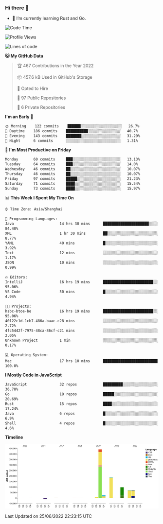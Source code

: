 ### Hi there 👋

- 🌱 I’m currently learning Rust and Go.

<!--START_SECTION:waka-->
![Code Time](http://img.shields.io/badge/Code%20Time-474%20hrs%2049%20mins-blue)

![Profile Views](http://img.shields.io/badge/Profile%20Views-0-blue)

![Lines of code](https://img.shields.io/badge/From%20Hello%20World%20I%27ve%20Written-900%20Thousand%20lines%20of%20code-blue)

**🐱 My GitHub Data** 

> 🏆 467 Contributions in the Year 2022
 > 
> 📦 457.6 kB Used in GitHub's Storage 
 > 
> 💼 Opted to Hire
 > 
> 📜 97 Public Repositories 
 > 
> 🔑 6 Private Repositories  
 > 
**I'm an Early 🐤** 

```text
🌞 Morning    122 commits    ██████░░░░░░░░░░░░░░░░░░░   26.7% 
🌆 Daytime    186 commits    ██████████░░░░░░░░░░░░░░░   40.7% 
🌃 Evening    143 commits    ███████░░░░░░░░░░░░░░░░░░   31.29% 
🌙 Night      6 commits      ░░░░░░░░░░░░░░░░░░░░░░░░░   1.31%

```
📅 **I'm Most Productive on Friday** 

```text
Monday       60 commits     ███░░░░░░░░░░░░░░░░░░░░░░   13.13% 
Tuesday      64 commits     ███░░░░░░░░░░░░░░░░░░░░░░   14.0% 
Wednesday    46 commits     ██░░░░░░░░░░░░░░░░░░░░░░░   10.07% 
Thursday     46 commits     ██░░░░░░░░░░░░░░░░░░░░░░░   10.07% 
Friday       97 commits     █████░░░░░░░░░░░░░░░░░░░░   21.23% 
Saturday     71 commits     ████░░░░░░░░░░░░░░░░░░░░░   15.54% 
Sunday       73 commits     ████░░░░░░░░░░░░░░░░░░░░░   15.97%

```


📊 **This Week I Spent My Time On** 

```text
⌚︎ Time Zone: Asia/Shanghai

💬 Programming Languages: 
Java                     14 hrs 30 mins      █████████████████████░░░░   84.48% 
XML                      1 hr 30 mins        ██░░░░░░░░░░░░░░░░░░░░░░░   8.77% 
YAML                     40 mins             █░░░░░░░░░░░░░░░░░░░░░░░░   3.92% 
Text                     12 mins             ░░░░░░░░░░░░░░░░░░░░░░░░░   1.17% 
JSON                     10 mins             ░░░░░░░░░░░░░░░░░░░░░░░░░   0.99%

🔥 Editors: 
IntelliJ                 16 hrs 19 mins      ███████████████████████░░   95.06% 
VS Code                  50 mins             █░░░░░░░░░░░░░░░░░░░░░░░░   4.94%

🐱‍💻 Projects: 
hsbc-btoe-be             16 hrs 19 mins      ███████████████████████░░   95.06% 
40122c1d-1cb7-486a-baac-c28 mins             ░░░░░░░░░░░░░░░░░░░░░░░░░   2.72% 
4fc5442f-7975-48ca-86cf-c21 mins             ░░░░░░░░░░░░░░░░░░░░░░░░░   2.05% 
Unknown Project          1 min               ░░░░░░░░░░░░░░░░░░░░░░░░░   0.17%

💻 Operating System: 
Mac                      17 hrs 10 mins      █████████████████████████   100.0%

```

**I Mostly Code in JavaScript** 

```text
JavaScript               32 repos            █████████░░░░░░░░░░░░░░░░   36.78% 
Go                       18 repos            █████░░░░░░░░░░░░░░░░░░░░   20.69% 
Rust                     15 repos            ████░░░░░░░░░░░░░░░░░░░░░   17.24% 
Java                     6 repos             █░░░░░░░░░░░░░░░░░░░░░░░░   6.9% 
Shell                    4 repos             █░░░░░░░░░░░░░░░░░░░░░░░░   4.6%

```


**Timeline**

![Chart not found](https://raw.githubusercontent.com/elton/elton/main/charts/bar_graph.png) 


 Last Updated on 25/06/2022 22:23:15 UTC
<!--END_SECTION:waka-->

<!--
**elton/elton** is a ✨ _special_ ✨ repository because its `README.md` (this file) appears on your GitHub profile.

Here are some ideas to get you started:

- 🔭 I’m currently working on ...
- 🌱 I’m currently learning ...
- 👯 I’m looking to collaborate on ...
- 🤔 I’m looking for help with ...
- 💬 Ask me about ...
- 📫 How to reach me: ...
- 😄 Pronouns: ...
- ⚡ Fun fact: ...
-->
